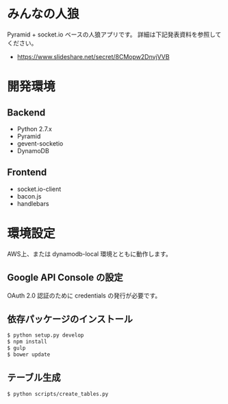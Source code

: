 みんなの人狼
==========

Pyramid + socket.io ベースの人狼アプリです。
詳細は下記発表資料を参照してください。

* https://www.slideshare.net/secret/8CMopw2DnvjVVB


開発環境
=======

Backend
-------

* Python 2.7.x
* Pyramid
* gevent-socketio
* DynamoDB

Frontend
--------

* socket.io-client
* bacon.js
* handlebars

環境設定
=======

AWS上、または dynamodb-local 環境とともに動作します。

Google API Console の設定
------------------------

OAuth 2.0 認証のために credentials の発行が必要です。


依存パッケージのインストール
-----------------------

```bash
$ python setup.py develop
$ npm install
$ gulp
$ bower update
```

テーブル生成
----------

```bash
$ python scripts/create_tables.py
```
